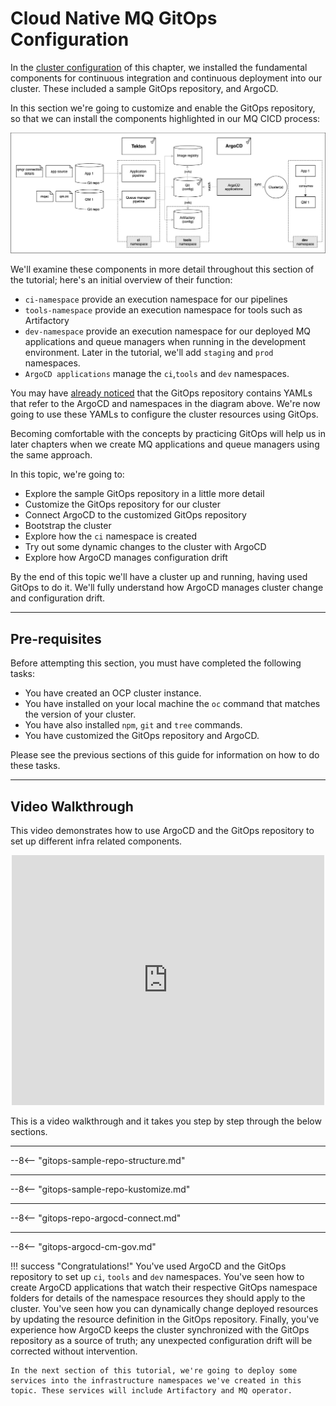 # Cloud Native MQ GitOps Configuration

<!--- cSpell:ignore resynched consolenotification subfolders rolebindings rolebinding CICD qube cntk autoplay allowfullscreen walkthrough Walkthrough webkitallowfullscreen msallowfullscreen -->

In the [cluster configuration](gitops-tekton-argocd.md) of this chapter, we installed the
fundamental components for continuous integration and continuous deployment into
our  cluster. These included a sample GitOps repository, and ArgoCD.

In this section we're going to customize and enable the GitOps repository, so
that we can install the components highlighted in our MQ CICD process:

![cluster-tech](./images/mq-cicd2.png)

We'll examine these components in more detail throughout this section of the
tutorial; here's an initial overview of their function:

* `ci-namespace` provide an execution namespace for our pipelines
* `tools-namespace` provide an execution namespace for tools such as
  Artifactory
* `dev-namespace` provide an execution namespace for our deployed
  MQ applications and queue managers when running in the development
  environment. Later in the tutorial, we'll add `staging` and `prod` namespaces.
* `ArgoCD applications` manage the `ci`,`tools` and `dev` namespaces.

You may have [already
noticed](gitops-tekton-argocd.md#downloading-the-sample-gitops-repository) that
the GitOps repository contains YAMLs that refer to the ArgoCD and namespaces in
the diagram above. We're now going to use these YAMLs to configure the cluster
resources using GitOps.

Becoming comfortable with the concepts by practicing GitOps will help us in
later chapters when we create MQ applications and queue managers using the same
approach.

In this topic, we're going to:

* Explore the sample GitOps repository in a little more detail
* Customize the GitOps repository for our cluster
* Connect ArgoCD to the customized GitOps repository
* Bootstrap the cluster
* Explore how the `ci` namespace is created
* Try out some dynamic changes to the cluster with ArgoCD
* Explore how ArgoCD manages configuration drift

By the end of this topic we'll have a cluster up and running, having used GitOps
to do it. We'll fully understand how ArgoCD manages cluster change and
configuration drift.

---

## Pre-requisites

Before attempting this section, you must have completed the following tasks:

- You have created an OCP cluster instance.
- You have installed on your local machine the `oc` command that matches the
  version of your cluster.
- You have also installed `npm`, `git` and `tree` commands.
- You have customized the GitOps repository and ArgoCD.

Please see the previous sections of this guide for information on how to do
these tasks.

---

## Video Walkthrough

This video demonstrates how to use ArgoCD and the GitOps repository to set up
different infra related components.

<div align="center"><iframe src="https://ibm.ent.box.com/embed/s/jb95srdf3s1oq5lj6aqo9ickfmq8po16?sortColumn=date&view=list" width="500" height="400" frameborder="0" allowfullscreen webkitallowfullscreen msallowfullscreen></iframe></div>

This is a video walkthrough and it takes you step by step through the below sections.

---

--8<-- "gitops-sample-repo-structure.md"

---

--8<-- "gitops-sample-repo-kustomize.md"

---

--8<-- "gitops-repo-argocd-connect.md"

---

--8<-- "gitops-argocd-cm-gov.md"

!!! success "Congratulations!"
    You've used ArgoCD and the GitOps repository to set up `ci`, `tools` and `dev` namespaces. You've seen how to create ArgoCD applications that watch their respective GitOps namespace folders for details of the namespace resources they should apply to the cluster. You've seen how you can dynamically change deployed resources by updating the resource definition in the GitOps repository. Finally, you've experience how ArgoCD keeps the cluster synchronized with the GitOps repository as a source of truth; any unexpected configuration drift will be corrected without intervention.
    
    In the next section of this tutorial, we're going to deploy some services into the infrastructure namespaces we've created in this topic. These services will include Artifactory and MQ operator.
